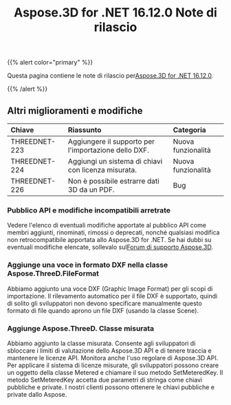 ﻿---
title: Aspose.3D for .NET 16.12.0 Note di rilascio
type: docs
weight: 10
url: /it/net/aspose-3d-for-net-16-12-0-release-notes/
---
{{% alert color="primary" %}} 

Questa pagina contiene le note di rilascio per[Aspose.3D for .NET 16.12.0](https://www.nuget.org/packages/Aspose.3D/16.12.0).

{{% /alert %}} 
## **Altri miglioramenti e modifiche**

|**Chiave**|**Riassunto**|**Categoria**|
|:- |:- |:- |
|THREEDNET-223|Aggiungere il supporto per l'importazione dello DXF.|Nuova funzionalità|
|THREEDNET-224|Aggiungi un sistema di chiavi con licenza misurata.|Nuova funzionalità|
|THREEDNET-226|Non è possibile estrarre dati 3D da un PDF.|Bug|
### **Pubblico API e modifiche incompatibili arretrate**
Vedere l'elenco di eventuali modifiche apportate al pubblico API come membri aggiunti, rinominati, rimossi o deprecati, nonché qualsiasi modifica non retrocompatibile apportata allo Aspose.3D for .NET. Se hai dubbi su eventuali modifiche elencate, sollevalo sul[Forum di supporto Aspose.3D](https://forum.aspose.com/c/3d/18).
### **Aggiunge una voce in formato DXF nella classe Aspose.ThreeD.FileFormat**
Abbiamo aggiunto una voce DXF (Graphic Image Format) per gli scopi di importazione. Il rilevamento automatico per il file DXF è supportato, quindi di solito gli sviluppatori non devono specificare manualmente questo formato di file quando aprono un file DXF (usando la classe Scene).
### **Aggiunge Aspose.ThreeD. Classe misurata**
Abbiamo aggiunto la classe misurata. Consente agli sviluppatori di sbloccare i limiti di valutazione dello Aspose.3D API e di tenere traccia e mantenere le licenze API. Monitora anche l'uso regolare di Aspose.3D API. Per applicare il sistema di licenze misurate, gli sviluppatori possono creare un oggetto della classe Metered e chiamare il suo metodo SetMeteredKey. Il metodo SetMeteredKey accetta due parametri di stringa come chiavi pubbliche e private. I nostri clienti possono ottenere le chiavi pubbliche e private dallo Aspose.
